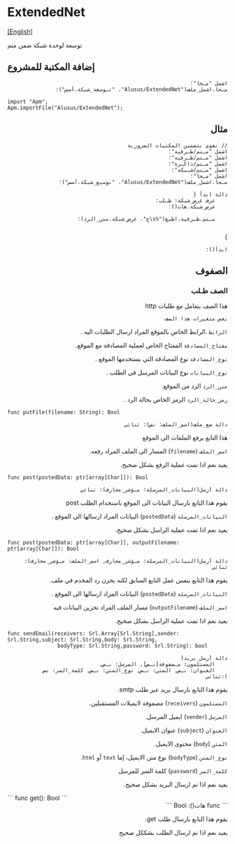 # ExtendedNet
[[English]](readme.md)

توسعة لوحدة شبكة ضمن متم

## إضافة المكتبة للمشروع

<div dir=rtl>

```
اشمل "مـحا"؛
مـحا.اشمل_ملف("Alusus/ExtendedNet"، "تـوسعة_شبكة.أسس")؛
```

</div>

```
import "Apm";
Apm.importFile("Alusus/ExtendedNet");
```
<div dir=rtl>

## مثال



```
// نقوم بتضمين المكتبات الضرورية
اشمل "مـتم/طـرفية"؛
اشمل "مـتم/طـرفية"؛
اشمل "مـتم/ذاكـرة"؛
اشمل "مـتم/شـبكة"؛
اشمل "مـحا"؛
مـحا.اشمل_ملف("Alusus/ExtendedNet"، "توسيع_شبكة.أسس")؛

دالة ابدأ {
    عرف غرض_شبكة: طـلب؛
    غرض_شبكة.هات()؛

    مـتم.طـرفية.اطبع("%s\ج"، غرض_شبكة.متن_الرد)؛
       
   
}

ابدأ()؛
```





## الصفوف

### الصف طـلب 

هذا الصف يتعامل مع طلبات http

```
بعض متغيرات هذا الصف
```

`الرابط` .الرابط الخاص بالموقع المراد ارسال الطلبات اليه .

`مفتاح_المصادقة`  المفتاح الخاص لعملية المصادقة مع الموقع.

`نوع_المصادقة` نوع المصادقة التي يستخدمها الموقع .

`نوع_البيانات` نوع البيانات المرسل في الطلب .

`متن_الرد` الرد من الموقع.

`رمز_حالة_الرد` الرمز الخاص بحالة الرد .

</div>

```
func putFile(filename: String): Bool
```

<div dir=rtl>

```
دالة ضع_ملف(اسم_الملف: نص): ثنائي
```

هذا التابع يرفع الملفات الى الموقع

`اسم_الملف` (`filename`) المسار الى الملف المراد رفعه.

يعيد نعم اذا تمت عملية الرفع بشكل صحيح.

</div>

```
func post(postedData: ptr[array[Char]]): Bool
```

<div dir=rtl>

```
دالة أرسل(البيانات_المرسلة: مـؤشر_محارف): ثنائي
```

يقوم هذا التابع بارسال البيانات الى الموقع باستخدام الطلب post

`البيانات_المرسلة` (`postedData`) البيانات المراد ارسالها الى الموقع .

يعيد نعم اذا تمت عملية الراسل بشكل صحيح.

</div>

```
func post(postedData: ptr[array[Char]], outputFilename: ptr[array[Char]]): Bool
```

<div dir=rtl>

```
دالة أرسل(البيانات_المرسلة: مـؤشر_محارف, اسم_الملف: مـؤشر_محارف): ثنائي
```

يقوم هذا التابع بنفس عمل التابع السابق لكنه يخزن رد المخدم في ملف.

`البيانات_المرسلة` (`postedData`)  البيانات المراد ارسالها الى الموقع .

`اسم_الملف` (`outputFilename`) مسار الملف المراد تخزين البيانات فيه

يعيد نعم اذا تمت عملية الراسل بشكل صحيح.

</div>

```
func sendEmail(receivers: Srl.Array[Srl.String],sender: Srl.String,subject: Srl.String,body: Srl.String,
                bodyType: Srl.String,password: Srl.String): bool
```
<div dir=rtl>

```
دالة أرسل_بريد(
    المستلمون: مـصفوفة[نـص], المرسل: نـص, 
    العنوان: نـص, المتن: نـص, نوع_المتن: نـص, كلمة_السر: نص
):ثنائي
```


يقوم هذا التابع بارسال بريد عبر  طلب smtp.

`المستلمون` (`receivers`) مصفوفة لايميلات المستقبلين.

`المرسل` (`sender`) ايميل المرسل.

`العنوان` (`subject`) عنوان الايميل.

`المتن` (`body`) محتوى الايميل.

`نوع_المتن` (`bodyType`) نوع متن الايميل، إما `text` أو `html`.

`كلمة_السر` (`password`) كلمة السر للمرسل

يعيد نعم اذا تم ارسال البريد بشكل صحيح.

</div>
```
func get(): Bool
```
<div dir=rtl>
```
func هات(): Bool
```

يقوم هذا التابع بارسال طلب get.

يعيد نعم اذا تم ارسال الطلب بشككل صحيح

</div>